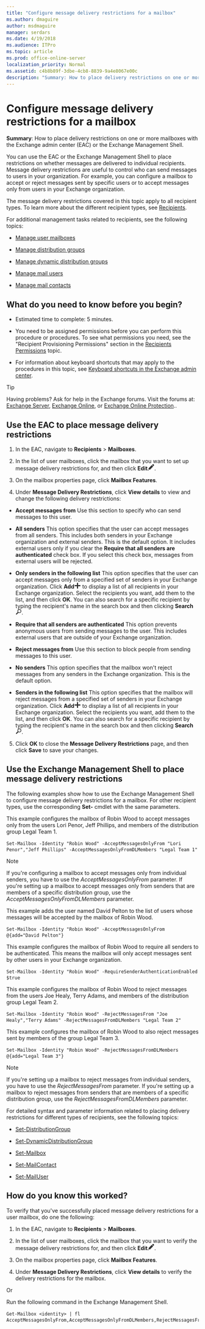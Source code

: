 ```yaml
---
title: "Configure message delivery restrictions for a mailbox"
ms.author: dmaguire
author: msdmaguire
manager: serdars
ms.date: 4/19/2018
ms.audience: ITPro
ms.topic: article
ms.prod: office-online-server
localization_priority: Normal
ms.assetid: c4b8b89f-3dbe-4cb8-8839-9a4e8067e00c
description: "Summary: How to place delivery restrictions on one or more mailboxes with the Exchange admin center (EAC) or the Exchange Management Shell."
---
```


# Configure message delivery restrictions for a mailbox

 **Summary**: How to place delivery restrictions on one or more mailboxes with the Exchange admin center (EAC) or the Exchange Management Shell.
  
You can use the EAC or the Exchange Management Shell to place restrictions on whether messages are delivered to individual recipients. Message delivery restrictions are useful to control who can send messages to users in your organization. For example, you can configure a mailbox to accept or reject messages sent by specific users or to accept messages only from users in your Exchange organization.
  
The message delivery restrictions covered in this topic apply to all recipient types. To learn more about the different recipient types, see [Recipients](../../recipients/recipients.md).
  
For additional management tasks related to recipients, see the following topics:
  
- [Manage user mailboxes](user-mailboxes.md)
    
- [Manage distribution groups](../../recipients/distribution-groups.md)
    
- [Manage dynamic distribution groups](../../recipients/ddgs/ddgs.md)
    
- [Manage mail users](../../recipients/mail-users.md)
    
- [Manage mail contacts](../../recipients/mail-contacts.md)
    
## What do you need to know before you begin?

- Estimated time to complete: 5 minutes.
    
- You need to be assigned permissions before you can perform this procedure or procedures. To see what permissions you need, see the "Recipient Provisioning Permissions" section in the [Recipients Permissions](../../permissions/feature-permissions/recipient-perms.md) topic. 
    
- For information about keyboard shortcuts that may apply to the procedures in this topic, see [Keyboard shortcuts in the Exchange admin center](../../about-documentation/eac-keyboard-shortcuts.md).
    
> [!TIP]
> Having problems? Ask for help in the Exchange forums. Visit the forums at: [Exchange Server](https://go.microsoft.com/fwlink/p/?linkId=60612), [Exchange Online](https://go.microsoft.com/fwlink/p/?linkId=267542), or [Exchange Online Protection](https://go.microsoft.com/fwlink/p/?linkId=285351).. 
  
## Use the EAC to place message delivery restrictions

1. In the EAC, navigate to **Recipients** > **Mailboxes**.
    
2. In the list of user mailboxes, click the mailbox that you want to set up message delivery restrictions for, and then click **Edit**![Edit icon](../../media/ITPro_EAC_EditIcon.png).
    
3. On the mailbox properties page, click **Mailbox Features**.
    
4. Under **Message Delivery Restrictions**, click **View details** to view and change the following delivery restrictions: 
    
  - **Accept messages from** Use this section to specify who can send messages to this user. 
    
  - **All senders** This option specifies that the user can accept messages from all senders. This includes both senders in your Exchange organization and external senders. This is the default option. It includes external users only if you clear the **Require that all senders are authenticated** check box. If you select this check box, messages from external users will be rejected. 
    
  - **Only senders in the following list** This option specifies that the user can accept messages only from a specified set of senders in your Exchange organization. Click **Add**![Add icon](../../media/ITPro_EAC_AddIcon.png) to display a list of all recipients in your Exchange organization. Select the recipients you want, add them to the list, and then click **OK**. You can also search for a specific recipient by typing the recipient's name in the search box and then clicking **Search**![Search icon](../../media/ITPro_EAC_.png).
    
  - **Require that all senders are authenticated** This option prevents anonymous users from sending messages to the user. This includes external users that are outside of your Exchange organization. 
    
  - **Reject messages from** Use this section to block people from sending messages to this user. 
    
  - **No senders** This option specifies that the mailbox won't reject messages from any senders in the Exchange organization. This is the default option. 
    
  - **Senders in the following list** This option specifies that the mailbox will reject messages from a specified set of senders in your Exchange organization. Click **Add**![Add icon](../../media/ITPro_EAC_AddIcon.png) to display a list of all recipients in your Exchange organization. Select the recipients you want, add them to the list, and then click **OK**. You can also search for a specific recipient by typing the recipient's name in the search box and then clicking **Search**![Search icon](../../media/ITPro_EAC_.png).
    
5. Click **OK** to close the **Message Delivery Restrictions** page, and then click **Save** to save your changes. 
    
## Use the Exchange Management Shell to place message delivery restrictions

The following examples show how to use the Exchange Management Shell to configure message delivery restrictions for a mailbox. For other recipient types, use the corresponding **Set-** cmdlet with the same parameters. 
  
This example configures the mailbox of Robin Wood to accept messages only from the users Lori Penor, Jeff Phillips, and members of the distribution group Legal Team 1.
  
```
Set-Mailbox -Identity "Robin Wood" -AcceptMessagesOnlyFrom "Lori Penor","Jeff Phillips" -AcceptMessagesOnlyFromDLMembers "Legal Team 1"
```

> [!NOTE]
> If you're configuring a mailbox to accept messages only from individual senders, you have to use the  _AcceptMessagesOnlyFrom_ parameter. If you're setting up a mailbox to accept messages only from senders that are members of a specific distribution group, use the  _AcceptMessagesOnlyFromDLMembers_ parameter. 
  
This example adds the user named David Pelton to the list of users whose messages will be accepted by the mailbox of Robin Wood.
  
```
Set-Mailbox -Identity "Robin Wood" -AcceptMessagesOnlyFrom @{add="David Pelton"}
```

This example configures the mailbox of Robin Wood to require all senders to be authenticated. This means the mailbox will only accept messages sent by other users in your Exchange organization.
  
```
Set-Mailbox -Identity "Robin Wood" -RequireSenderAuthenticationEnabled $true
```

This example configures the mailbox of Robin Wood to reject messages from the users Joe Healy, Terry Adams, and members of the distribution group Legal Team 2.
  
```
Set-Mailbox -Identity "Robin Wood" -RejectMessagesFrom "Joe Healy","Terry Adams" -RejectMessagesFromDLMembers "Legal Team 2"
```

This example configures the mailbox of Robin Wood to also reject messages sent by members of the group Legal Team 3.
  
```
Set-Mailbox -Identity "Robin Wood" -RejectMessagesFromDLMembers @{add="Legal Team 3"}
```

> [!NOTE]
> If you're setting up a mailbox to reject messages from individual senders, you have to use the  _RejectMessagesFrom_ parameter. If you're setting up a mailbox to reject messages from senders that are members of a specific distribution group, use the  _RejectMessagesFromDLMembers_ parameter. 
  
For detailed syntax and parameter information related to placing delivery restrictions for different types of recipients, see the following topics:
  
- [Set-DistributionGroup](http://technet.microsoft.com/library/e3a8c709-770a-4900-9a57-adcf0d98ff68.aspx)
    
- [Set-DynamicDistributionGroup](http://technet.microsoft.com/library/943626ad-8455-4867-ab9a-855bab62c9c3.aspx)
    
- [Set-Mailbox](http://technet.microsoft.com/library/a0d413b9-d949-4df6-ba96-ac0906dedae2.aspx)
    
- [Set-MailContact](http://technet.microsoft.com/library/04c4e889-8546-4395-9d26-31af08264e45.aspx)
    
- [Set-MailUser](http://technet.microsoft.com/library/087a55a2-ee8d-41a8-9c8f-d86e32ce8448.aspx)
    
## How do you know this worked?

To verify that you've successfully placed message delivery restrictions for a user mailbox, do one the following:
  
1. In the EAC, navigate to **Recipients** > **Mailboxes**.
    
2. In the list of user mailboxes, click the mailbox that you want to verify the message delivery restrictions for, and then click **Edit**![Edit icon](../../media/ITPro_EAC_EditIcon.png).
    
3. On the mailbox properties page, click **Mailbox Features**.
    
4. Under **Message Delivery Restrictions**, click **View details** to verify the delivery restrictions for the mailbox. 
    
Or
  
Run the following command in the Exchange Management Shell.
  
```
Get-Mailbox <identity> | fl AcceptMessagesOnlyFrom,AcceptMessagesOnlyFromDLMembers,RejectMessagesFrom,RejectMessagesFromDLMembers,RequireSenderAuthenticationEnabled
```


